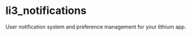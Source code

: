 li3_notifications
=================

User notification system  and preference management for your lithium app.